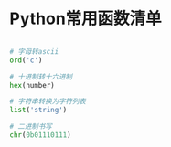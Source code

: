 Python常用函数清单
================

``` python

# 字母转ascii
ord('c')

# 十进制转十六进制
hex(number)

# 字符串转换为字符列表
list('string')

# 二进制书写
chr(0b01110111)
```
